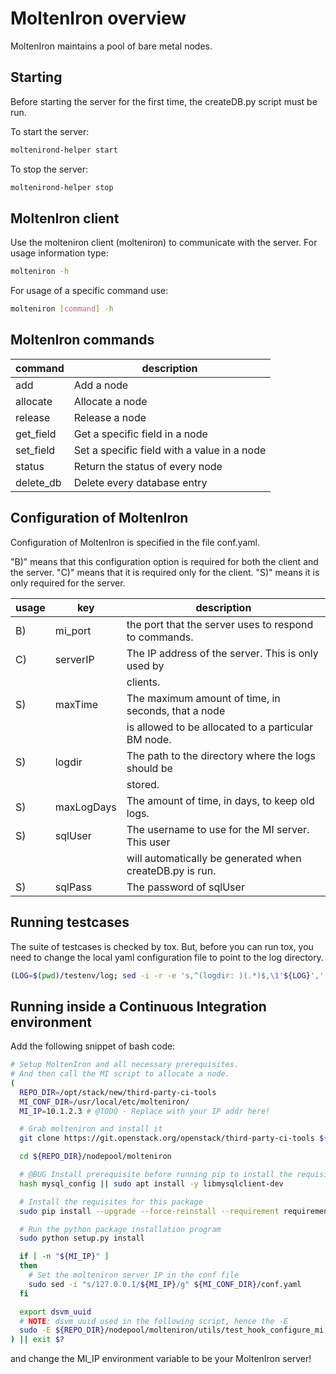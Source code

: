 MoltenIron overview
===================

MoltenIron maintains a pool of bare metal nodes.

Starting
--------

Before starting the server for the first time, the createDB.py
script must be run.

To start the server:
```bash
moltenirond-helper start
```

To stop the server:
```bash
moltenirond-helper stop
```

MoltenIron client
-----------------

Use the molteniron client (molteniron) to communicate with the server. For
usage information type:
```bash
molteniron -h
```

For usage of a specific command use:
```bash
molteniron [command] -h
```

MoltenIron commands
-------------------

command   | description
-------   | -----------
add       | Add a node
allocate  | Allocate a node
release   | Release a node
get_field | Get a specific field in a node
set_field | Set a specific field with a value in a node
status    | Return the status of every node
delete_db | Delete every database entry

Configuration of MoltenIron
---------------------------

Configuration of MoltenIron is specified in the file conf.yaml.

"B)" means that this configuration option is required for both the client and
the server.  "C)" means that it is required only for the client.  "S)" means
it is only required for the server.

usage | key        | description
----- | ---        | -----------
B)    | mi_port    | the port that the server uses to respond to commands.
C)    | serverIP   | The IP address of the server.  This is only used by
      |            | clients.
S)    | maxTime    | The maximum amount of time, in seconds, that a node
      |            | is allowed to be allocated to a particular BM node.
S)    | logdir     | The path to the directory where the logs should be
      |            | stored.
S)    | maxLogDays | The amount of time, in days, to keep old logs.
S)    | sqlUser    | The username to use for the MI server.  This user
      |            | will automatically be generated when createDB.py is run.
S)    | sqlPass    | The password of sqlUser

Running testcases
-----------------

The suite of testcases is checked by tox.  But, before you can run tox, you
need to change the local yaml configuration file to point to the log
directory.

```bash
(LOG=$(pwd)/testenv/log; sed -i -r -e 's,^(logdir: )(.*)$,\1'${LOG}',' conf.yaml; rm -rf testenv/; tox -e testenv)
```

Running inside a Continuous Integration environment
---------------------------------------------------

Add the following snippet of bash code:

```bash
# Setup MoltenIron and all necessary prerequisites.
# And then call the MI script to allocate a node.
(
  REPO_DIR=/opt/stack/new/third-party-ci-tools
  MI_CONF_DIR=/usr/local/etc/molteniron/
  MI_IP=10.1.2.3 # @TODO - Replace with your IP addr here!

  # Grab molteniron and install it
  git clone https://git.openstack.org/openstack/third-party-ci-tools ${REPO_DIR} || exit 1

  cd ${REPO_DIR}/nodepool/molteniron

  # @BUG Install prerequisite before running pip to install the requisites
  hash mysql_config || sudo apt install -y libmysqlclient-dev

  # Install the requisites for this package
  sudo pip install --upgrade --force-reinstall --requirement requirements.txt

  # Run the python package installation program
  sudo python setup.py install

  if [ -n "${MI_IP}" ]
  then
    # Set the molteniron server IP in the conf file
    sudo sed -i "s/127.0.0.1/${MI_IP}/g" ${MI_CONF_DIR}/conf.yaml
  fi

  export dsvm_uuid
  # NOTE: dsvm_uuid used in the following script, hence the -E
  sudo -E ${REPO_DIR}/nodepool/molteniron/utils/test_hook_configure_mi.sh
) || exit $?
```

and change the MI_IP environment variable to be your MoltenIron server!
